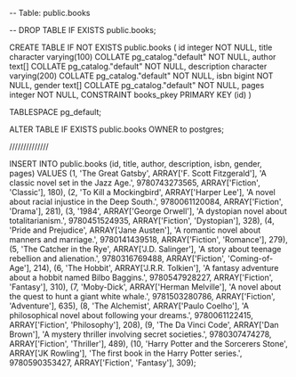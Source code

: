 -- Table: public.books

-- DROP TABLE IF EXISTS public.books;

CREATE TABLE IF NOT EXISTS public.books
(
id integer NOT NULL,
title character varying(100) COLLATE pg_catalog."default" NOT NULL,
author text[] COLLATE pg_catalog."default" NOT NULL,
description character varying(200) COLLATE pg_catalog."default" NOT NULL,
isbn bigint NOT NULL,
gender text[] COLLATE pg_catalog."default" NOT NULL,
pages integer NOT NULL,
CONSTRAINT books_pkey PRIMARY KEY (id)
)

TABLESPACE pg_default;

ALTER TABLE IF EXISTS public.books
OWNER to postgres;

//////////////

INSERT INTO public.books (id, title, author, description, isbn, gender, pages)
VALUES
(1, 'The Great Gatsby', ARRAY['F. Scott Fitzgerald'], 'A classic novel set in the Jazz Age.', 9780743273565, ARRAY['Fiction', 'Classic'], 180),
(2, 'To Kill a Mockingbird', ARRAY['Harper Lee'], 'A novel about racial injustice in the Deep South.', 9780061120084, ARRAY['Fiction', 'Drama'], 281),
(3, '1984', ARRAY['George Orwell'], 'A dystopian novel about totalitarianism.', 9780451524935, ARRAY['Fiction', 'Dystopian'], 328),
(4, 'Pride and Prejudice', ARRAY['Jane Austen'], 'A romantic novel about manners and marriage.', 9780141439518, ARRAY['Fiction', 'Romance'], 279),
(5, 'The Catcher in the Rye', ARRAY['J.D. Salinger'], 'A story about teenage rebellion and alienation.', 9780316769488, ARRAY['Fiction', 'Coming-of-Age'], 214),
(6, 'The Hobbit', ARRAY['J.R.R. Tolkien'], 'A fantasy adventure about a hobbit named Bilbo Baggins.', 9780547928227, ARRAY['Fiction', 'Fantasy'], 310),
(7, 'Moby-Dick', ARRAY['Herman Melville'], 'A novel about the quest to hunt a giant white whale.', 9781503280786, ARRAY['Fiction', 'Adventure'], 635),
(8, 'The Alchemist', ARRAY['Paulo Coelho'], 'A philosophical novel about following your dreams.', 9780061122415, ARRAY['Fiction', 'Philosophy'], 208),
(9, 'The Da Vinci Code', ARRAY['Dan Brown'], 'A mystery thriller involving secret societies.', 9780307474278, ARRAY['Fiction', 'Thriller'], 489),
(10, 'Harry Potter and the Sorcerers Stone', ARRAY['JK Rowling'], 'The first book in the Harry Potter series.', 9780590353427, ARRAY['Fiction', 'Fantasy'], 309);
